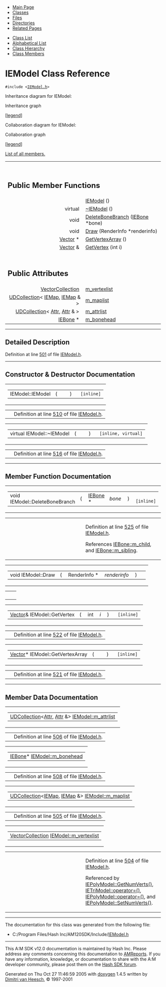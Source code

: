 <div class="tabs">

- [Main Page](index.md)
- <span id="current">[Classes](annotated.md)</span>
- [Files](files.md)
- [Directories](dirs.md)
- [Related Pages](pages.md)

</div>

<div class="tabs">

- [Class List](annotated.md)
- [Alphabetical List](classes.md)
- [Class Hierarchy](hierarchy.md)
- [Class Members](functions.md)

</div>

# IEModel Class Reference

`#include <`<a href="IEModel_8h-source.md" class="el"><code>IEModel.h</code></a>`>`

Inheritance diagram for IEModel:

<span class="image placeholder" original-image-src="classIEModel__inherit__graph.gif" original-image-title="" border="0" usemap="#IEModel__inherit__map">Inheritance graph</span>

\[[legend](graph_legend.md)\]

Collaboration diagram for IEModel:

<span class="image placeholder" original-image-src="classIEModel__coll__graph.gif" original-image-title="" border="0" usemap="#IEModel__coll__map">Collaboration graph</span>

\[[legend](graph_legend.md)\]

[List of all members.](classIEModel-members.md)

<table data-border="0" data-cellpadding="0" data-cellspacing="0">
<colgroup>
<col style="width: 50%" />
<col style="width: 50%" />
</colgroup>
<tbody>
<tr>
<td></td>
<td></td>
</tr>
<tr>
<td colspan="2"><br />
&#10;<h2 id="public-member-functions">Public Member Functions</h2></td>
</tr>
<tr>
<td class="memItemLeft" style="text-align: right;" data-nowrap="" data-valign="top"> </td>
<td class="memItemRight" data-valign="bottom"><a href="classIEModel.md#1704f215522a4e3eb2f01e42bf22dcda" class="el">IEModel</a> ()</td>
</tr>
<tr>
<td class="memItemLeft" style="text-align: right;" data-nowrap="" data-valign="top">virtual </td>
<td class="memItemRight" data-valign="bottom"><a href="classIEModel.md#c76c70b158459549429cbbb61792047b" class="el">~IEModel</a> ()</td>
</tr>
<tr>
<td class="memItemLeft" style="text-align: right;" data-nowrap="" data-valign="top">void </td>
<td class="memItemRight" data-valign="bottom"><a href="classIEModel.md#0904cdb2842af35fade19da70cac2691" class="el">DeleteBoneBranch</a> (<a href="classIEBone.md" class="el">IEBone</a> *bone)</td>
</tr>
<tr>
<td class="memItemLeft" style="text-align: right;" data-nowrap="" data-valign="top">void </td>
<td class="memItemRight" data-valign="bottom"><a href="classIEModel.md#cbf64e2e811fed07c5ca8bbc87cb766e" class="el">Draw</a> (RenderInfo *renderinfo)</td>
</tr>
<tr>
<td class="memItemLeft" style="text-align: right;" data-nowrap="" data-valign="top"><a href="classVector.md" class="el">Vector</a> * </td>
<td class="memItemRight" data-valign="bottom"><a href="classIEModel.md#d06dfcee00fec3f8a6ca17f92b12f6ed" class="el">GetVertexArray</a> ()</td>
</tr>
<tr>
<td class="memItemLeft" style="text-align: right;" data-nowrap="" data-valign="top"><a href="classVector.md" class="el">Vector</a> &amp; </td>
<td class="memItemRight" data-valign="bottom"><a href="classIEModel.md#79cec0ce7382dd48154a0130151dc1cf" class="el">GetVertex</a> (int i)</td>
</tr>
<tr>
<td colspan="2"><br />
&#10;<h2 id="public-attributes">Public Attributes</h2></td>
</tr>
<tr>
<td class="memItemLeft" style="text-align: right;" data-nowrap="" data-valign="top"><a href="classVectorCollection.md" class="el">VectorCollection</a> </td>
<td class="memItemRight" data-valign="bottom"><a href="classIEModel.md#0835fcbd3ca674be1eb3a38eb81968ef" class="el">m_vertexlist</a></td>
</tr>
<tr>
<td class="memItemLeft" style="text-align: right;" data-nowrap="" data-valign="top"><a href="classUDCollection.md" class="el">UDCollection</a>&lt; <a href="classIEMap.md" class="el">IEMap</a>, <a href="classIEMap.md" class="el">IEMap</a> &amp; &gt; </td>
<td class="memItemRight" data-valign="bottom"><a href="classIEModel.md#2c29d9d6852876ce79b41be5f204c533" class="el">m_maplist</a></td>
</tr>
<tr>
<td class="memItemLeft" style="text-align: right;" data-nowrap="" data-valign="top"><a href="classUDCollection.md" class="el">UDCollection</a>&lt; <a href="classAttr.md" class="el">Attr</a>, <a href="classAttr.md" class="el">Attr</a> &amp; &gt; </td>
<td class="memItemRight" data-valign="bottom"><a href="classIEModel.md#eec3d7883aed266556a1ea8f88dc4a69" class="el">m_attrlist</a></td>
</tr>
<tr>
<td class="memItemLeft" style="text-align: right;" data-nowrap="" data-valign="top"><a href="classIEBone.md" class="el">IEBone</a> * </td>
<td class="memItemRight" data-valign="bottom"><a href="classIEModel.md#e40d843b55fcb8c7e2803a15e87622cc" class="el">m_bonehead</a></td>
</tr>
</tbody>
</table>

------------------------------------------------------------------------

<span id="_details"></span>

## Detailed Description

Definition at line <a href="IEModel_8h-source.md#l00501" class="el">501</a> of file <a href="IEModel_8h-source.md" class="el">IEModel.h</a>.

------------------------------------------------------------------------

## Constructor & Destructor Documentation

<span id="1704f215522a4e3eb2f01e42bf22dcda" class="anchor"></span>

<table class="mdTable" data-cellpadding="2" data-cellspacing="0">
<colgroup>
<col style="width: 100%" />
</colgroup>
<tbody>
<tr>
<td class="mdRow"><table data-cellpadding="0" data-cellspacing="0" data-border="0">
<tbody>
<tr>
<td class="md" data-nowrap="" data-valign="top">IEModel::IEModel</td>
<td class="md" data-valign="top">( </td>
<td class="mdname1" data-valign="top" data-nowrap=""></td>
<td class="md" data-valign="top"> ) </td>
<td class="md" data-nowrap=""><code> [inline]</code></td>
</tr>
</tbody>
</table></td>
</tr>
</tbody>
</table>

|  |  |
|----|----|
|   | Definition at line <a href="IEModel_8h-source.md#l00510" class="el">510</a> of file <a href="IEModel_8h-source.md" class="el">IEModel.h</a>. |

<span id="c76c70b158459549429cbbb61792047b" class="anchor"></span>

<table class="mdTable" data-cellpadding="2" data-cellspacing="0">
<colgroup>
<col style="width: 100%" />
</colgroup>
<tbody>
<tr>
<td class="mdRow"><table data-cellpadding="0" data-cellspacing="0" data-border="0">
<tbody>
<tr>
<td class="md" data-nowrap="" data-valign="top">virtual IEModel::~IEModel</td>
<td class="md" data-valign="top">( </td>
<td class="mdname1" data-valign="top" data-nowrap=""></td>
<td class="md" data-valign="top"> ) </td>
<td class="md" data-nowrap=""><code> [inline, virtual]</code></td>
</tr>
</tbody>
</table></td>
</tr>
</tbody>
</table>

|  |  |
|----|----|
|   | Definition at line <a href="IEModel_8h-source.md#l00516" class="el">516</a> of file <a href="IEModel_8h-source.md" class="el">IEModel.h</a>. |

------------------------------------------------------------------------

## Member Function Documentation

<span id="0904cdb2842af35fade19da70cac2691" class="anchor"></span>

<table class="mdTable" data-cellpadding="2" data-cellspacing="0">
<colgroup>
<col style="width: 100%" />
</colgroup>
<tbody>
<tr>
<td class="mdRow"><table data-cellpadding="0" data-cellspacing="0" data-border="0">
<tbody>
<tr>
<td class="md" data-nowrap="" data-valign="top">void IEModel::DeleteBoneBranch</td>
<td class="md" data-valign="top">( </td>
<td class="md" data-nowrap="" data-valign="top"><a href="classIEBone.md" class="el">IEBone</a> * </td>
<td class="mdname1" data-valign="top" data-nowrap=""><em>bone</em></td>
<td class="md" data-valign="top"> ) </td>
<td class="md" data-nowrap=""><code> [inline]</code></td>
</tr>
</tbody>
</table></td>
</tr>
</tbody>
</table>

<table data-cellspacing="5" data-cellpadding="0" data-border="0">
<colgroup>
<col style="width: 50%" />
<col style="width: 50%" />
</colgroup>
<tbody>
<tr>
<td> </td>
<td><p>Definition at line <a href="IEModel_8h-source.md#l00525" class="el">525</a> of file <a href="IEModel_8h-source.md" class="el">IEModel.h</a>.</p>
<p>References <a href="IEModel_8h-source.md#l00253" class="el">IEBone::m_child</a>, and <a href="IEModel_8h-source.md#l00253" class="el">IEBone::m_sibling</a>.</p></td>
</tr>
</tbody>
</table>

<span id="cbf64e2e811fed07c5ca8bbc87cb766e" class="anchor"></span>

<table class="mdTable" data-cellpadding="2" data-cellspacing="0">
<colgroup>
<col style="width: 100%" />
</colgroup>
<tbody>
<tr>
<td class="mdRow"><table data-cellpadding="0" data-cellspacing="0" data-border="0">
<tbody>
<tr>
<td class="md" data-nowrap="" data-valign="top">void IEModel::Draw</td>
<td class="md" data-valign="top">( </td>
<td class="md" data-nowrap="" data-valign="top">RenderInfo * </td>
<td class="mdname1" data-valign="top" data-nowrap=""><em>renderinfo</em></td>
<td class="md" data-valign="top"> ) </td>
<td class="md" data-nowrap=""></td>
</tr>
</tbody>
</table></td>
</tr>
</tbody>
</table>

|     |     |
|-----|-----|
|     |     |

<span id="79cec0ce7382dd48154a0130151dc1cf" class="anchor"></span>

<table class="mdTable" data-cellpadding="2" data-cellspacing="0">
<colgroup>
<col style="width: 100%" />
</colgroup>
<tbody>
<tr>
<td class="mdRow"><table data-cellpadding="0" data-cellspacing="0" data-border="0">
<tbody>
<tr>
<td class="md" data-nowrap="" data-valign="top"><a href="classVector.md" class="el">Vector</a>&amp; IEModel::GetVertex</td>
<td class="md" data-valign="top">( </td>
<td class="md" data-nowrap="" data-valign="top">int </td>
<td class="mdname1" data-valign="top" data-nowrap=""><em>i</em></td>
<td class="md" data-valign="top"> ) </td>
<td class="md" data-nowrap=""><code> [inline]</code></td>
</tr>
</tbody>
</table></td>
</tr>
</tbody>
</table>

|  |  |
|----|----|
|   | Definition at line <a href="IEModel_8h-source.md#l00522" class="el">522</a> of file <a href="IEModel_8h-source.md" class="el">IEModel.h</a>. |

<span id="d06dfcee00fec3f8a6ca17f92b12f6ed" class="anchor"></span>

<table class="mdTable" data-cellpadding="2" data-cellspacing="0">
<colgroup>
<col style="width: 100%" />
</colgroup>
<tbody>
<tr>
<td class="mdRow"><table data-cellpadding="0" data-cellspacing="0" data-border="0">
<tbody>
<tr>
<td class="md" data-nowrap="" data-valign="top"><a href="classVector.md" class="el">Vector</a>* IEModel::GetVertexArray</td>
<td class="md" data-valign="top">( </td>
<td class="mdname1" data-valign="top" data-nowrap=""></td>
<td class="md" data-valign="top"> ) </td>
<td class="md" data-nowrap=""><code> [inline]</code></td>
</tr>
</tbody>
</table></td>
</tr>
</tbody>
</table>

|  |  |
|----|----|
|   | Definition at line <a href="IEModel_8h-source.md#l00521" class="el">521</a> of file <a href="IEModel_8h-source.md" class="el">IEModel.h</a>. |

------------------------------------------------------------------------

## Member Data Documentation

<span id="eec3d7883aed266556a1ea8f88dc4a69" class="anchor"></span>

<table class="mdTable" data-cellpadding="2" data-cellspacing="0">
<colgroup>
<col style="width: 100%" />
</colgroup>
<tbody>
<tr>
<td class="mdRow"><table data-cellpadding="0" data-cellspacing="0" data-border="0">
<tbody>
<tr>
<td class="md" data-nowrap="" data-valign="top"><a href="classUDCollection.md" class="el">UDCollection</a>&lt;<a href="classAttr.md" class="el">Attr</a>, <a href="classAttr.md" class="el">Attr</a> &amp;&gt; <a href="classIEModel.md#eec3d7883aed266556a1ea8f88dc4a69" class="el">IEModel::m_attrlist</a></td>
</tr>
</tbody>
</table></td>
</tr>
</tbody>
</table>

|  |  |
|----|----|
|   | Definition at line <a href="IEModel_8h-source.md#l00506" class="el">506</a> of file <a href="IEModel_8h-source.md" class="el">IEModel.h</a>. |

<span id="e40d843b55fcb8c7e2803a15e87622cc" class="anchor"></span>

<table class="mdTable" data-cellpadding="2" data-cellspacing="0">
<colgroup>
<col style="width: 100%" />
</colgroup>
<tbody>
<tr>
<td class="mdRow"><table data-cellpadding="0" data-cellspacing="0" data-border="0">
<tbody>
<tr>
<td class="md" data-nowrap="" data-valign="top"><a href="classIEBone.md" class="el">IEBone</a>* <a href="classIEModel.md#e40d843b55fcb8c7e2803a15e87622cc" class="el">IEModel::m_bonehead</a></td>
</tr>
</tbody>
</table></td>
</tr>
</tbody>
</table>

|  |  |
|----|----|
|   | Definition at line <a href="IEModel_8h-source.md#l00508" class="el">508</a> of file <a href="IEModel_8h-source.md" class="el">IEModel.h</a>. |

<span id="2c29d9d6852876ce79b41be5f204c533" class="anchor"></span>

<table class="mdTable" data-cellpadding="2" data-cellspacing="0">
<colgroup>
<col style="width: 100%" />
</colgroup>
<tbody>
<tr>
<td class="mdRow"><table data-cellpadding="0" data-cellspacing="0" data-border="0">
<tbody>
<tr>
<td class="md" data-nowrap="" data-valign="top"><a href="classUDCollection.md" class="el">UDCollection</a>&lt;<a href="classIEMap.md" class="el">IEMap</a>, <a href="classIEMap.md" class="el">IEMap</a> &amp;&gt; <a href="classIEModel.md#2c29d9d6852876ce79b41be5f204c533" class="el">IEModel::m_maplist</a></td>
</tr>
</tbody>
</table></td>
</tr>
</tbody>
</table>

|  |  |
|----|----|
|   | Definition at line <a href="IEModel_8h-source.md#l00505" class="el">505</a> of file <a href="IEModel_8h-source.md" class="el">IEModel.h</a>. |

<span id="0835fcbd3ca674be1eb3a38eb81968ef" class="anchor"></span>

<table class="mdTable" data-cellpadding="2" data-cellspacing="0">
<colgroup>
<col style="width: 100%" />
</colgroup>
<tbody>
<tr>
<td class="mdRow"><table data-cellpadding="0" data-cellspacing="0" data-border="0">
<tbody>
<tr>
<td class="md" data-nowrap="" data-valign="top"><a href="classVectorCollection.md" class="el">VectorCollection</a> <a href="classIEModel.md#0835fcbd3ca674be1eb3a38eb81968ef" class="el">IEModel::m_vertexlist</a></td>
</tr>
</tbody>
</table></td>
</tr>
</tbody>
</table>

<table data-cellspacing="5" data-cellpadding="0" data-border="0">
<colgroup>
<col style="width: 50%" />
<col style="width: 50%" />
</colgroup>
<tbody>
<tr>
<td> </td>
<td><p>Definition at line <a href="IEModel_8h-source.md#l00504" class="el">504</a> of file <a href="IEModel_8h-source.md" class="el">IEModel.h</a>.</p>
<p>Referenced by <a href="IEModel_8h-source.md#l00595" class="el">IEPolyModel::GetNumVerts()</a>, <a href="IEModel_8h-source.md#l00655" class="el">IETriModel::operator=()</a>, <a href="IEModel_8h-source.md#l00569" class="el">IEPolyModel::operator=()</a>, and <a href="IEModel_8h-source.md#l00599" class="el">IEPolyModel::SetNumVerts()</a>.</p></td>
</tr>
</tbody>
</table>

------------------------------------------------------------------------

The documentation for this class was generated from the following file:

- C:/Program Files/Hash Inc/AM120SDK/Include/<a href="IEModel_8h-source.md" class="el">IEModel.h</a>

------------------------------------------------------------------------

<span class="small">This A:M SDK v12.0 documentation is maintained by Hash Inc. Please address any comments concerning this documentation to [AMReports](http://www.hash.com/reports). If you have any information, knowledge, or documentation to share with the A:M developer community, please post them on the [Hash SDK forum](http://www.hash.com/forums/index.php?showforum=11).</span>

Generated on Thu Oct 27 11:46:59 2005 with [<span class="image placeholder" original-image-src="doxygen.png" original-image-title="" height="45" width="100" align="middle" border="0">doxygen</span>](http://www.doxygen.org/index.html) 1.4.5 written by [Dimitri van Heesch](mailto:dimitri@stack.nl), © 1997-2001
